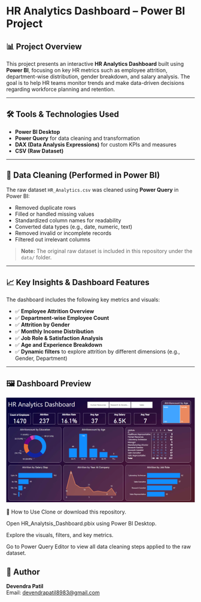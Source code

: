 # HR Analytics Dashboard – Power BI Project

## 📊 Project Overview
This project presents an interactive **HR Analytics Dashboard** built using **Power BI**, focusing on key HR metrics such as employee attrition, department-wise distribution, gender breakdown, and salary analysis. The goal is to help HR teams monitor trends and make data-driven decisions regarding workforce planning and retention.

---

## 🛠️ Tools & Technologies Used
- **Power BI Desktop**
- **Power Query** for data cleaning and transformation
- **DAX (Data Analysis Expressions)** for custom KPIs and measures
- **CSV (Raw Dataset)**

---

## 🧹 Data Cleaning (Performed in Power BI)
The raw dataset `HR_Analytics.csv` was cleaned using **Power Query** in Power BI:
- Removed duplicate rows
- Filled or handled missing values
- Standardized column names for readability
- Converted data types (e.g., date, numeric, text)
- Removed invalid or incomplete records
- Filtered out irrelevant columns

> **Note:** The original raw dataset is included in this repository under the `data/` folder.

---

## 📈 Key Insights & Dashboard Features
The dashboard includes the following key metrics and visuals:
- ✅ **Employee Attrition Overview**
- ✅ **Department-wise Employee Count**
- ✅ **Attrition by Gender**
- ✅ **Monthly Income Distribution**
- ✅ **Job Role & Satisfaction Analysis**
- ✅ **Age and Experience Breakdown**
- ✅ **Dynamic filters** to explore attrition by different dimensions (e.g., Gender, Department)

---


## 🖼️ Dashboard Preview
![Dashboard Preview](HR_Analytic_ss.png)


🚀 How to Use
Clone or download this repository.

Open HR_Analytsis_Dashboard.pbix using Power BI Desktop.

Explore the visuals, filters, and key metrics.

Go to Power Query Editor to view all data cleaning steps applied to the raw dataset.


## 👤 Author  
**Devendra Patil**  
Email: devendrapatil8983@gmail.com
